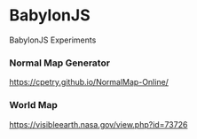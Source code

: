 # BabylonJS
BabylonJS Experiments

### Normal Map Generator
https://cpetry.github.io/NormalMap-Online/

### World Map 
https://visibleearth.nasa.gov/view.php?id=73726
